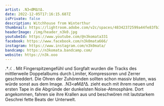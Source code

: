 ```yaml
---
artist: .N3<ØMΔ†Δ.
date: 2022-12-05T17:16:15.687Z
isPrivate: false
description: Witchhouse from Winterthur
thumbnail: https://lightroom.adobe.com/v2c/spaces/48342372599a44fe83fb31104706900a/assets/7b866b0709030515ef1e769b0ca830a7/revisions/200ddfce17e3478597edb6aa3ce56110/renditions/ab7fe4e0cc02b250c918c1acb757d9d2
headerImage: /img/header_n3k0.jpg
youtubeId: https://www.youtube.com/@n3komata331
facebook: https://www.facebook.com/n3k0mata666/
instagram: https://www.instagram.com/n3k0mata/
bandcamp: https://n3komata.bandcamp.com/
website: https://n3k.ooo
---
```

.†.☾. Mit Fingerspitzengefühl und Sorgfalt wurden die Tracks des mittlerweile Doppelalbums durch Limiter, Kompressoren und Zerrer geschreddert. Die Ohren der Zuhörenden sollten schon massiv bluten, was würde sonst aus dem Image. .N3<øMΔ†Δ. zieht euch mit ihrem neuen und ersten Tape in die Abgründe der dunkelsten Noise-Atmosphäre. Dort angekommen, fahren sie ihre Krallen aus und beschwören mit lautstarkem Geschrei fette Beats der Unterwelt.